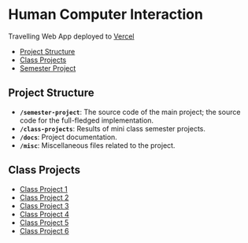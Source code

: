 ﻿# Human Computer Interaction <!-- omit in toc -->

Travelling Web App deployed to [Vercel](https://planvoyage.vercel.app/)

- [Project Structure](#project-structure)
- [Class Projects](#class-projects)
- [Semester Project](/semester-project)


## Project Structure

- **`/semester-project`**: The source code of the main project; the source code for the full-fledged implementation.
- **`/class-projects`**: Results of mini class semester projects.
- **`/docs`**: Project documentation.
- **`/misc`**: Miscellaneous files related to the project.

## Class Projects

- [Class Project 1](/class-projects/class-project-1/)
- [Class Project 2](/class-projects/class-project-2/)
- [Class Project 3](/class-projects/class-project-3/)
- [Class Project 4](/class-projects/class-project-4/)
- [Class Project 5](/class-projects/class-project-5/)
- [Class Project 6](/class-projects/class-project-6/)
